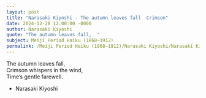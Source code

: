 ```yaml
---
layout: post
title: "Narasaki Kiyoshi - The autumn leaves fall  Crimson"
date: 2024-12-28 12:00:00 -0000
author: Narasaki Kiyoshi
quote: "The autumn leaves fall,  "
subject: Meiji Period Haiku (1868–1912)
permalink: /Meiji Period Haiku (1868–1912)/Narasaki Kiyoshi/Narasaki Kiyoshi - The autumn leaves fall  Crimson
---
```


The autumn leaves fall,  
Crimson whispers in the wind,  
Time’s gentle farewell.

- Narasaki Kiyoshi
